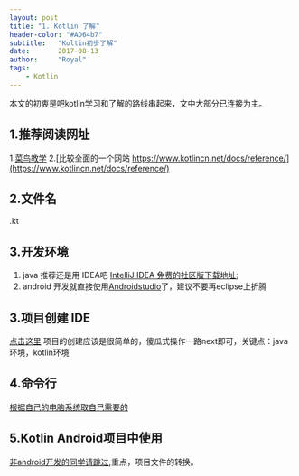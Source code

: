 ```yaml
---
layout: post
title: "1. Kotlin 了解"
header-color: "#AD64b7"
subtitle:   "Koltin初步了解"
date:       2017-08-13
author:     "Royal"
tags: 
    - Kotlin
---
```

本文的初衷是吧kotlin学习和了解的路线串起来，文中大部分已连接为主。

## 1.推荐阅读网址
1.[菜鸟教学](http://www.runoob.com/kotlin/kotlin-tutorial.html)
2.[比较全面的一个网站 https://www.kotlincn.net/docs/reference/](https://www.kotlincn.net/docs/reference/)

## 2.文件名
.kt

## 3.开发环境
1. java 推荐还是用 IDEA吧 [IntelliJ IDEA 免费的社区版下载地址:](https://www.jetbrains.com/idea/download/index.html)
2. android 开发就直接使用[Androidstudio](http://www.androiddevtools.cn/#)了，建议不要再eclipse上折腾

## 3.项目创建 IDE
[点击这里](http://www.runoob.com/kotlin/kotlin-setup.html)
项目的创建应该是很简单的，傻瓜式操作一路next即可，关键点：java环境，kotlin环境

## 4.命令行
[根据自己的电脑系统取自己需要的](http://www.runoob.com/kotlin/kotlin-command-line.html)

## 5.Kotlin Android项目中使用
[非android开发的同学请跳过](http://www.runoob.com/kotlin/otlin-android-setup.html),重点，项目文件的转换。





